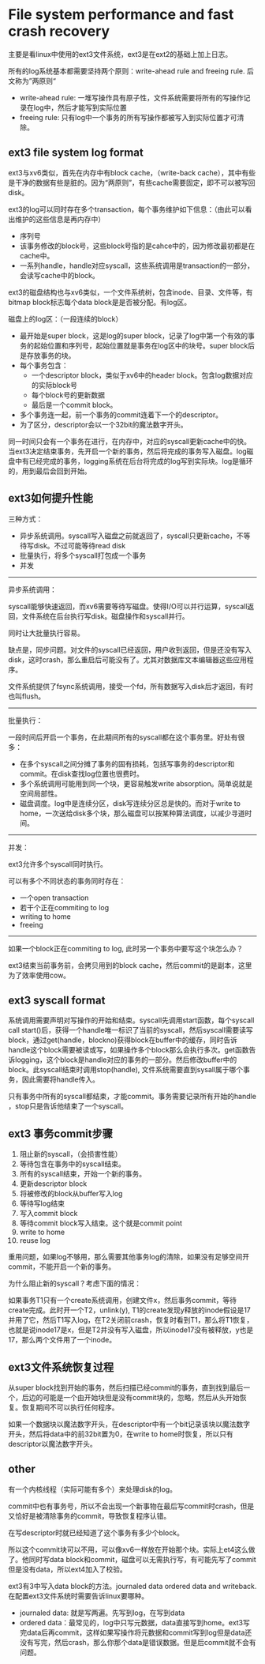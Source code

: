 # File system performance and fast crash recovery

主要是看linux中使用的ext3文件系统，ext3是在ext2的基础上加上日志。

所有的log系统基本都需要坚持两个原则：write-ahead rule and freeing rule. 后文称为”两原则“

- write-ahead rule: 一堆写操作具有原子性，文件系统需要将所有的写操作记录在log中，然后才能写到实际位置
- freeing rule: 只有log中一个事务的所有写操作都被写入到实际位置才可清除。

## ext3 file system log format

ext3与xv6类似，首先在内存中有block cache，（write-back cache），其中有些是干净的数据有些是脏的。因为“两原则”，有些cache需要固定，即不可以被写回disk。

ext3的log可以同时存在多个transaction，每个事务维护如下信息：（由此可以看出维护的这些信息是再内存中）

- 序列号
- 该事务修改的block号，这些block号指的是cahce中的，因为修改最初都是在cache中。
- 一系列handle，handle对应syscall，这些系统调用是transaction的一部分，会读写cache中的block。

ext3的磁盘结构也与xv6类似，一个文件系统树，包含inode、目录、文件等，有bitmap block标志每个data block是是否被分配。有log区。

磁盘上的log区：（一段连续的block）

- 最开始是super block，这是log的super block，记录了log中第一个有效的事务的起始位置和序列号，起始位置就是事务在log区中的块号。super block后是存放事务的块。
- 每个事务包含：
  - 一个descriptor block，类似于xv6中的header block。包含log数据对应的实际block号
  - 每个block号的更新数据
  - 最后是一个commit block。
- 多个事务连一起，前一个事务的commit连着下一个的descriptor。
- 为了区分，descriptor会以一个32bit的魔法数字开头。

同一时间只会有一个事务在进行，在内存中，对应的syscall更新cache中的快。当ext3决定结束事务，先开启一个新的事务，然后将完成的事务写入磁盘。log磁盘中有已经完成的事务，logging系统在后台将完成的log写到实际块。log是循环的，用到最后会回到开始。

## ext3如何提升性能

三种方式：

- 异步系统调用。syscall写入磁盘之前就返回了，syscall只更新cache，不等待写disk。不过可能等待read disk
- 批量执行，将多个syscall打包成一个事务
- 并发

---

异步系统调用：

syscall能够快速返回，而xv6需要等待写磁盘。使得I/O可以并行运算，syscall返回，文件系统在后台执行写disk。磁盘操作和syscall并行。

同时让大批量执行容易。

缺点是，同步问题。对文件的syscall已经返回，用户收到返回，但是还没有写入disk，这时crash，那么重启后可能没有了。尤其对数据库文本编辑器这些应用程序。

文件系统提供了fsync系统调用，接受一个fd，所有数据写入disk后才返回，有时也叫flush。

---

批量执行：

一段时间后开启一个事务，在此期间所有的syscall都在这个事务里。好处有很多：

- 在多个syscall之间分摊了事务的固有损耗，包括写事务的descriptor和commit。在disk查找log位置也很费时。
- 多个系统调用可能用到同一个块，更容易触发write absorption。简单说就是空间局部性。
- 磁盘调度。log中是连续分区，disk写连续分区总是快的。而对于write to home，一次送给disk多个块，那么磁盘可以按某种算法调度，以减少寻道时间。

---

并发：

ext3允许多个syscall同时执行。

可以有多个不同状态的事务同时存在：

- 一个open transaction
- 若干个正在commiting to log
- writing to home
- freeing

---

如果一个block正在commiting to log, 此时另一个事务中要写这个块怎么办？

ext3结束当前事务前，会拷贝用到的block cache，然后commit的是副本，这里为了效率使用cow。

## ext3 syscall format

系统调用需要声明对写操作的开始和结束。syscall先调用start函数，每个syscall call start()后，获得一个handle唯一标识了当前的syscall，然后syscall需要读写block，通过get(handle，blockno)获得block在buffer中的缓存，同时告诉handle这个block需要被读或写，如果操作多个block那么会执行多次。get函数告诉logging，这个block是handle对应的事务的一部分。然后修改buffer中的block。此syscall结束时调用stop(handle), 文件系统需要直到sysall属于哪个事务，因此需要将handle传入。

只有事务中所有的syscall都结束，才能commit。事务需要记录所有开始的handle ，stop只是告诉他结束了一个syscall。

## ext3 事务commit步骤

1. 阻止新的syscall，（会损害性能）
2. 等待包含在事务中的syscall结束。
3. 所有的syscall结束，开始一个新的事务。
4. 更新descriptor block
5. 将被修改的block从buffer写入log
6. 等待写log结束
7. 写入commit block
8. 等待commit block写入结束。这个就是commit point
9. write to home
10. reuse log

重用问题，如果log不够用，那么需要其他事务log的清除，如果没有足够空间开commit，不能开启一个新的事务。

为什么阻止新的syscall？考虑下面的情况：

如果事务T1只有一个create系统调用，创建文件x，然后事务commit，等待create完成。此时开一个T2，unlink(y), T1的create发现y释放的inode假设是17并用了它，然后T1写入log，在T2关闭前crash，恢复时看到T1，那么将T1恢复，也就是说inode17是x，但是T2并没有写入磁盘，所以inode17没有被释放，y也是17，那么两个文件用了一个inode。

## ext3文件系统恢复过程

从super block找到开始的事务，然后扫描已经commit的事务，直到找到最后一个，后边的可能是一个由开始块但是没有commit块的，忽略，然后从头开始恢复。恢复期间不可以执行任何程序。

如果一个数据块以魔法数字开头，在descriptor中有一个bit记录该块以魔法数字开头，然后将data中的前32bit置为0，在write to home时恢复，所以只有descriptor以魔法数字开头。

## other

有一个内核线程（实际可能有多个）来处理disk的log。

commit中也有事务号，所以不会出现一个新事物在最后写commit时crash，但是又恰好是被清除事务的commit，导致恢复程序认错。

在写descriptor时就已经知道了这个事务有多少个block。

所以这个commit块可以不用，可以像xv6一样放在开始那个块。实际上et4这么做了。他同时写data block和commit，磁盘可以无需执行写，有可能先写了commit但是没有data，所以ext4加入了校验。

ext3有3中写入data block的方法。journaled data ordered data and writeback. 在配置ext3文件系统时需要告诉linux要哪种。

- journaled data: 就是写两遍。先写到log，在写到data
- ordered data：最常见的，log中只写元数据，data直接写到home。ext3写完data后再commit，这样如果写操作将元数据和commit写到log但是data还没有写完，然后crash，那么你那个data是错误数据。但是后commit就不会有问题。
